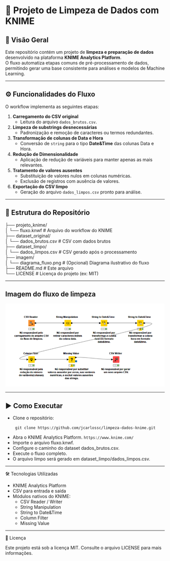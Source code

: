 # 🧹 Projeto de Limpeza de Dados com KNIME

## 📌 Visão Geral
Este repositório contém um projeto de **limpeza e preparação de dados** desenvolvido na plataforma **KNIME Analytics Platform**.  
O fluxo automatiza etapas comuns de pré-processamento de dados, permitindo gerar uma base consistente para análises e modelos de Machine Learning.

---

## ⚙️ Funcionalidades do Fluxo
O workflow implementa as seguintes etapas:
1. **Carregamento do CSV original**  
   - Leitura do arquivo `dados_brutos.csv`.
2. **Limpeza de substrings desnecessárias**  
   - Padronização e remoção de caracteres ou termos redundantes.
3. **Transformação de colunas de Data e Hora**  
   - Conversão de `string` para o tipo **Date&Time** das colunas Data e Hora.
4. **Redução de Dimensionalidade**  
   - Aplicação de redução de variáveis para manter apenas as mais relevantes.
5. **Tratamento de valores ausentes**  
   - Substituição de valores nulos em colunas numéricas.  
   - Exclusão de registros com ausência de valores.
6. **Exportação do CSV limpo**  
   - Geração do arquivo `dados_limpos.csv` pronto para análise.

---

## 📂 Estrutura do Repositório

├── projeto_knime/<br>
│ └── fluxo.knwf # Arquivo do workflow do KNIME<br>
├── dataset_original/<br>
│ └── dados_brutos.csv # CSV com dados brutos<br>
├── dataset_limpo/<br>
│ └── dados_limpos.csv # CSV gerado após o processamento<br>
├── imagem/<br>
│ └── diagrama_fluxo.png # (Opcional) Diagrama ilustrativo do fluxo<br>
├── README.md # Este arquivo<br>
└── LICENSE # Licença do projeto (ex: MIT)<br>

---

## Imagem do fluxo de limpeza
<img src="imagem/acidentes_recife_2019_limpo.png" alt="Imagem-fluxo-Knime" />

---

## ▶️ Como Executar

- Clone o repositório:
   ```
    git clone https://github.com/jcarlossc/limpeza-dados-knime.git
   ```
- Abra o KNIME Analytics Platform. ```https://www.knime.com/```
- Importe o arquivo fluxo.knwf.
- Configure o caminho do dataset dados_brutos.csv.
- Execute o fluxo completo.
- O arquivo limpo será gerado em dataset_limpo/dados_limpos.csv.

---

🛠️ Tecnologias Utilizadas

- KNIME Analytics Platform
- CSV para entrada e saída
- Módulos nativos do KNIME:
  * CSV Reader / Writer
  * String Manipulation
  * String to Date&Time
  * Column Filter
  * Missing Value

---

📜 Licença

Este projeto está sob a licença MIT. Consulte o arquivo LICENSE para mais informações.
